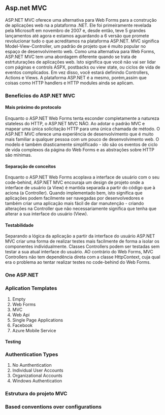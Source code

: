 ## Asp.net MVC

ASP.NET MVC oferece uma alternativa para Web Forms para a construção de aplicações web na a plataforma .NET. 
Ele foi primeiramente revelada pela Microsoft em novembro de 2007 e, desde então, teve 5 grandes lançamentos até agora e estamos aguardando a 6 versão que promete revolucionar tudo o que acreditamos na plataforma ASP.NET. 
MVC significa Model-View-Controller, um padrão de projeto que é muito popular no espaço de desenvolvimento web.
Como uma alternativa para Web Forms, ASP.NET MVC tem uma abordagem diferente quando se trata de estrtuturações de aplicações web. Isto significa que você não vai ser lidar com páginas e controls ASPX, postbacks ou view state, ou ciclos de vida de eventos complicados. Em vez disso, você estará definindo Controllers, Actions e Views. A plataforma ASP.NET é a mesmo, porém,assim que coisas como HTTP handlers e HTTP modules ainda se aplicam.

### Benefícios do ASP.NET MVC

#### Mais próximo do protocolo

Enquanto o ASP.NET Web Forms tenta esconder completamente a natureza stateless do HTTP, o ASP.NET MVC NÃO. 
Ao adotar o padrão MVC e mapear uma única solicitação HTTP para uma única chamada de método. O ASP.NET MVC oferece uma experiência de desenvolvimento que é muito mais familiar a qualquer pessoa com um pouco de desenvolvimento web. O modelo é também drasticamente simplificado - ido são os eventos de ciclo de vida complexos da página do Web Forms e as abstrações sobre HTTP são mínimas.

#### Separação de conceitos

Enquanto o ASP.NET Web Forms acoplava a interface de usuário com o seu code-behind, ASP.NET MVC encouraja um design de projeto onde a interface de usuário (a View) é mantida separada a partir do código que à aciona (a Controller). Quando implementado bem, isto significa que aplicações podem facilmente ser navegadas por desenvolvedores e também criar uma aplicação mais fácil de dar manutenção - criando alterações na Controller que não necessariamente significa que tenha que alterar a sua interface do usuário (View).

#### Testabilidade

Separando a lógica da aplicação a partir da interface do usuário ASP.NET MVC criar uma forma de realizar testes mais facilmente de forma a isolar os componentes individualmente. Classes Controllers podem ser testadas sem testar a sua atual interface do usuário. AO contrário do Web Forms, MVC Controllers não tem dependência direta com a classe HttpContext, cuja qual era o problema ao tentar realizar testes no code-behind do Web Forms.

### One ASP.NET

### Aplication Templates
1. Empty
2. Web Forms
3. MVC
4. Web Api
5. Single Page Applications
6. Facebook
7. Azure Mobile Service

#### Testing

### Authentication Types
1. No Aunthentication
2. Individual User Accounts
3. Organizational Accounts
4. Windows Authentication

### Estrutura do projeto MVC

### Based conventions over configurations